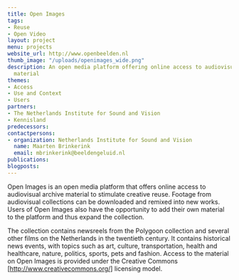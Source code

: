 ```yaml
---
title: Open Images
tags:
- Reuse
- Open Video
layout: project
menu: projects
website_url: http://www.openbeelden.nl
thumb_image: "/uploads/openimages_wide.png"
description: An open media platform offering online access to audiovisual archive
  material
themes:
- Access
- Use and Context
- Users
partners:
- The Netherlands Institute for Sound and Vision
- Kennisland
predecessors: 
contactpersons:
- organization: Netherlands Institute for Sound and Vision
  name: Maarten Brinkerink
  email: mbrinkerink@beeldengeluid.nl
publications: 
blogposts: 
---
```


Open Images is an open media platform that offers online access to audiovisual archive material to stimulate creative reuse. Footage from audiovisual collections can be downloaded and remixed into new works. Users of Open Images also have the opportunity to add their own material to the platform and thus expand the collection.

The collection contains newsreels from the Polygoon collection and several other films on the Netherlands in the twentieth century. It contains historical news events, with topics such as art, culture, transportation, health and healthcare, nature, politics, sports, pets and fashion. Access to the material on Open Images is provided under the Creative Commons [http://www.creativecommons.org/] licensing model.
